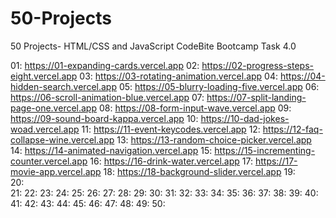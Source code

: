 # 50-Projects
50 Projects- HTML/CSS and JavaScript                                                                                                                                                    CodeBite Bootcamp  Task 4.0

01:  https://01-expanding-cards.vercel.app
02:  https://02-progress-steps-eight.vercel.app 
03:  https://03-rotating-animation.vercel.app 
04:  https://04-hidden-search.vercel.app 
05:  https://05-blurry-loading-five.vercel.app 
06:  https://06-scroll-animation-blue.vercel.app 
07:  https://07-split-landing-page-one.vercel.app
08:  https://08-form-input-wave.vercel.app
09:  https://09-sound-board-kappa.vercel.app
10:  https://10-dad-jokes-woad.vercel.app
11:  https://11-event-keycodes.vercel.app
12:  https://12-faq-collapse-wine.vercel.app
13:  https://13-random-choice-picker.vercel.app
14:  https://14-animated-navigation.vercel.app
15:  https://15-incrementing-counter.vercel.app
16:  https://16-drink-water.vercel.app
17:  https://17-movie-app.vercel.app
18:  https://18-background-slider.vercel.app
19:  
20:  
21: 
22: 
23: 
24:
25: 
26: 
27: 
28: 
29: 
30: 
31:
32:
33:
34:
35:
36:
37:
38:
39:
40:
41:
42:
43:
44:
45:
46:
47:
48:
49:
50:
